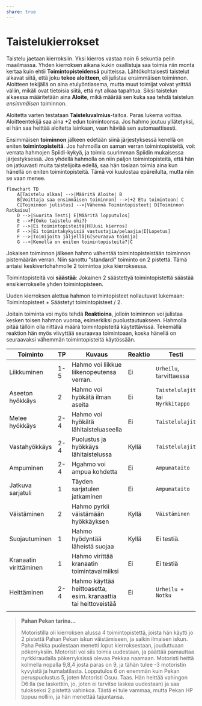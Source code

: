 ```yaml
---
share: true
---
```

# Taistelukierrokset

Taistelu jaetaan kierroksiin. Yksi kierros vastaa noin 6 sekuntia pelin maailmassa. Yhden kierroksen aikana kukin osallistuja saa toimia niin monta kertaa kuin ehtii **Toimintopisteidensä** puitteissa. Lähtökohtaisesti taistelut alkavat siitä, että joku **tekee aloitteen**, eli julistaa ensimmäisen toiminnon. Aloitteen tekijällä on aina etulyöntiasema, mutta muut toimijat voivat yrittää väliin, mikäli ovat tietoisia siitä, että nyt alkaa tapahtua. Siksi taistelun alkaessa määritetään aina **Aloite**, mikä määrää sen kuka saa tehdä taistelun *ensimmäisen* toiminnon.

Aloitetta varten testataan **Taisteluvalmius**-taitoa. Paras lukema voittaa. Aloitteentekijä saa aina +2 edun toimintoonsa. Jos hahmo joutuu yllätetyksi, ei hän saa heittää aloitetta lainkaan, vaan häviää sen automaattisesti.

Ensimmäisen **toiminnon** jälkeen edetään siinä järjestyksessä kenellä on eniten **toimintopisteitä**. Jos hahmoilla on saman verran toimintopisteitä, voit verrata hahmojen Spiidi-kykyä, ja toimia suurimman Spiidin mukaisessa järjestyksessä. Jos yhdellä hahmolla on niin paljon toimintopisteitä, että hän on jatkuvasti muita taistelijoita edellä, saa hän tosiaan toimia aina kun hänellä on eniten toimintopisteitä. Tämä voi kuulostaa epäreilulta, mutta niin se vaan menee.

```mermaid
flowchart TD
    A[Taistelu alkaa] -->|Määritä Aloite| B
    B[Voittaja saa ensimmäisen toiminnon] -->|+2 Etu toimintoon| C
    C[Toiminnon julistus] -->|Vähennä Toimintopisteet| D[Toiminnon Ratkaisu]
    D -->|Suorita Testi| E[Määritä lopputulos]
    E -->F{Onko taistelu ohi?}
    F -->|Ei toimintopisteitä|H[Uusi kierros]
    F -->|Ei toimintakykyisiä vastustajia/pelaajia|I[Lopetus]
    F -->|Toimijoita jäljellä|G[Seuraava toimija]
    G -->|Kenellä on eniten toimintopisteitä?|C
```


Jokaisen toiminnon jälkeen hahmo vähentää toimintopisteistään toiminnon pistemäärän verran. Niin sanottu "standardi" toiminto on 2 pistettä. Tämä antaisi keskivertohahmolle 2 toimintoa joka kierroksessa.

Toimintopisteitä voi **säästää**: Jokainen 2 säästettyä toimintopistettä säästää ensikierrokselle yhden toimintopisteen.

Uuden kierroksen alettua hahmon toimintopisteet nollautuvat lukemaan: Toimintopisteet + Säästetyt toimintopisteet / 2.

Joitain toiminta voi myös tehdä **Reaktioina**, jolloin toiminnon voi julistaa kesken toisen hahmon vuoroa, esimerkiksi puolustautuakseen. Hahmolla pitää tällöin olla riittävä määrä toimintopisteitä käytettävissä. Tekemällä reaktion hän myös viivyttää seuraavaa toimintoaan, koska hänellä on seuraavaksi vähemmän toimintopisteitä käytössään.

| Toiminto               | TP  | Kuvaus                                                         | Reaktio | Testi                             |
| ---------------------- | --- | -------------------------------------------------------------- | ------- | --------------------------------- |
| Liikkuminen            | 1-5 | Hahmo voi liikkue liikenopeutensa verran.                      | Ei      | `Urheilu`, tarvittaessa           |
| Aseeton hyökkäys       | 2   | Hahmo voi hyökätä ilman aseita                                 | Ei      | `Taistelulajit` tai `Nyrkkitappo` |
| Melee hyökkäys         | 2-4 | Hahmo voi hyökätä lähitaisteluaseella                          | Ei      | `Taistelulajit`                   |
| Vastahyökkäys          | 2-4 | Puolustus ja hyökkäys lähitaistelussa                          | Kyllä   | `Taistelulajit`                   |
| Ampuminen              | 2-4 | Hgahmo voi ampua kohdetta                                       | Ei      | `Ampumataito`                     |
| Jatkuva sarjatuli      | 1   | Täyden sarjatulen jatkaminen                                   | Ei      | `Ampumataito`                     |
| Väistäminen            | 2   | Hahmo pyrkii väistämään hyökkäyksen                            | Kyllä   | `Väistäminen`                     |
| Suojautuminen          | 1   | Hahmo hyödyntää läheistä suojaa                                | Kyllä   | Ei testiä.                        |
| Kranaatin virittäminen | 1   | Hahmo virittää kranaatin toimintavalmiiksi                     | Ei      | Ei testiä                         |
| Heittäminen            | 2-4 | Hahmo käyttää heittoasetta, esim. kranaattia tai heittoveistäå | Ei      | `Urheilu + Notku`                 |
|                        |     |                                                                |         |                                   |



> **Pahan Pekan tarina...**
>
> Motoristilla oli kierroksen alussa 4 toimintopistettä, joista hän käytti jo 2 pistettä Pahan Pekan iskun väistämiseen, ja saikin ilmaisen iskun. Paha Pekka puolestaan menetti loput kierroksestaan, jouduttuaan pökerryksiin. Motoristi voi siis toimia uudestaan, ja päättää pamauttaa nyrkkiraudalla pökerryksissä olevaa Pekkaa naamaan. Motoristi heittä kolmella nopalla 9,8,4 josta paras on 9, ja tähän tulee -3 motoristin kyvyistä ja humalatilasta.  Lopputulos 6 on enemmän kuin Pekan peruspuolustus 5, joten Motoristi Osuu. Taas. Hän heittää vahingon D6:lla (se laskettiin, jo, joten ei tarvitse laskea uudestaan) ja saa tulokseksi 2 pistettä vahinkoa. Tästä ei tule vammaa, mutta Pekan HP tippuu nolliin, ja hän menettää tajuntansa.